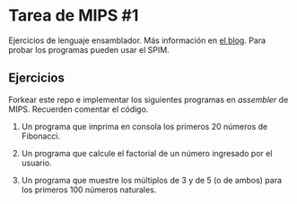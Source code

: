 # Tarea de MIPS \#1

Ejercicios de lenguaje ensamblador. Más información en [el blog](https://la35.net/orga/mips-branchs.html). Para probar los programas pueden usar el SPIM.

## Ejercicios

Forkear este repo e implementar los siguientes programas en _assembler_ de MIPS. Recuerden comentar el código.

1. Un programa que imprima en consola los primeros 20 números de Fibonacci.


2. Un programa que calcule el factorial de un número ingresado por el usuario.


3. Un programa que muestre los múltiplos de 3 y de 5 (o de ambos) para los primeros 100 números naturales.
